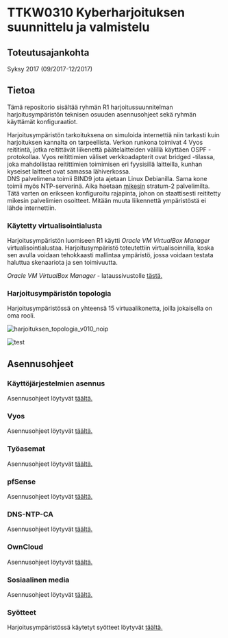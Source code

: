 # TTKW0310 Kyberharjoituksen suunnittelu ja valmistelu
## Toteutusajankohta

Syksy 2017 (09/2017-12/2017)

## Tietoa

Tämä repositorio sisältää ryhmän R1 harjoitussuunnitelman harjoitusympäristön teknisen osuuden asennusohjeet sekä ryhmän käyttämät konfiguraatiot.

Harjoitusympäristön tarkoituksena on simuloida internettiä niin tarkasti kuin harjoituksen kannalta on tarpeellista. Verkon runkona toimivat 4 Vyos reititintä, jotka reitittävät liikenettä
päätelaitteiden välillä käyttäen OSPF -protokollaa. Vyos reitittimien väliset verkkoadapterit ovat bridged -tilassa, joka mahdollistaa
reitittimien toimimisen eri fyysisillä laitteilla, kunhan kyseiset laitteet ovat samassa lähiverkossa.   
DNS palvelimena toimii BIND9 jota ajetaan Linux Debianilla. Sama kone toimii myös NTP-serverinä. Aika haetaan 
[mikesin](http://www.mikes.fi/julkinen-ntp-palvelu) stratum-2 palvelimilta. Tätä varten on erikseen konfiguroitu rajapinta, johon
on staattisesti reititetty mikesin palvelimien osoitteet. Mitään muuta liikennettä ympäristöstä ei lähde internettiin.

### Käytetty virtualisointialusta

Harjoitusympäristön luomiseen R1 käytti *Oracle VM VirtualBox Manager* virtualisointialustaa. Harjoitusympäristö toteutettiin virtualisoinnilla, koska sen avulla voidaan tehokkaasti mallintaa ympäristö, jossa voidaan testata haluttua skenaariota ja sen toimivuutta.

*Oracle VM VirtualBox Manager* - lataussivustolle [tästä.](https://www.virtualbox.org/wiki/Downloads)

### Harjoitusympäristön topologia

Harjoitusympäristössä on yhteensä 15 virtuaalikonetta, joilla jokaisella on oma rooli.

![harjoituksen_topologia_v010_noip](https://user-images.githubusercontent.com/16650292/32935734-0c886860-cb7a-11e7-8ede-2724a242ad9b.png)

![test](https://user-images.githubusercontent.com/16650292/32989248-5dc5a858-cd1b-11e7-8d68-5b872f9b945c.jpg)


## Asennusohjeet

### Käyttöjärjestelmien asennus

Asennusohjeet löytyvät [täältä.](/Dokumentointi/OS)

### Vyos

Asennusohjeet löytyvät [täältä.](/Dokumentointi/Vyos)

### Työasemat

Asennusohjeet löytyvät [täältä.](/Dokumentointi/Tyoasemat/)

### pfSense

Asennusohjeet löytyvät [täältä.](/Dokumentointi/pfSense)

### DNS-NTP-CA

Asennusohjeet löytyvät [täältä.](/Dokumentointi/DNS-NTP-CA)

### OwnCloud

Asennusohjeet löytyvät [täältä.](/Dokumentointi/OwnCloud)

### Sosiaalinen media

Asennusohjeet löytyvät [täältä.](/Dokumentointi/SoMe/)

### Syötteet

Harjoitusympäristössä käytetyt syötteet löytyvät [täältä.](/Dokumentointi/Syotteet)


